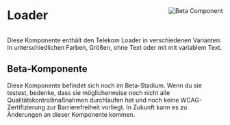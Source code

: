 <div style="display: inline-flex; align-items: center; justify-content: space-between; width: 100%;">
    <h1>Loader</h1>
    <img src="assets/beta.png" alt="Beta Component" />
</div>

Diese Komponente enthält den Telekom Loader in verschiedenen Varianten: In unterschiedlichen Farben, Größen, ohne Text oder mit mit variablem Text.

## Beta-Komponente

Diese Komponente befindet sich noch im Beta-Stadium. Wenn du sie testest, bedenke, dass sie möglicherweise noch nicht alle Qualitätskontrollmaßnahmen durchlaufen hat und noch keine WCAG-Zertifizierung zur Barrierefreiheit vorliegt. In Zukunft kann es zu Änderungen an dieser Komponente kommen.

